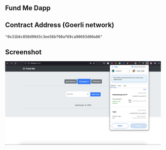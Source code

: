 ## Fund Me Dapp

## Contract Address (Goerli network)
```
"0x31b6c050d99d3c3ee56bf90af69ca90693d00a86"

```

## Screenshot

![dapp](https://github.com/vwedesam/Fund-me-dapp/blob/main/assets/Screenshot%202022-11-06%20at%2010.44.23%20PM.png)
